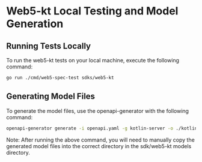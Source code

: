 # Web5-kt Local Testing and Model Generation

## Running Tests Locally

To run the web5-kt tests on your local machine, execute the following command:

```bash
go run ./cmd/web5-spec-test sdks/web5-kt
```

## Generating Model Files
To generate the model files, use the openapi-generator with the following command:

```bash
openapi-generator generate -i openapi.yaml -g kotlin-server -o ./kotlin-server-generated-server --skip-validate-spec
```

Note: After running the above command, you will need to manually copy the generated model files into the correct directory in the sdk/web5-kt models directory.
